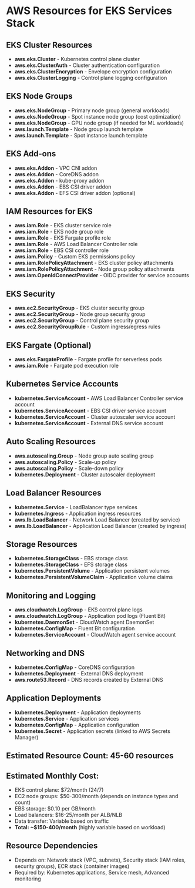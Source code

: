 # AWS Resources for EKS Services Stack

## EKS Cluster Resources
- **aws.eks.Cluster** - Kubernetes control plane cluster
- **aws.eks.ClusterAuth** - Cluster authentication configuration
- **aws.eks.ClusterEncryption** - Envelope encryption configuration
- **aws.eks.ClusterLogging** - Control plane logging configuration

## EKS Node Groups
- **aws.eks.NodeGroup** - Primary node group (general workloads)
- **aws.eks.NodeGroup** - Spot instance node group (cost optimization)
- **aws.eks.NodeGroup** - GPU node group (if needed for ML workloads)
- **aws.launch.Template** - Node group launch template
- **aws.launch.Template** - Spot instance launch template

## EKS Add-ons
- **aws.eks.Addon** - VPC CNI addon
- **aws.eks.Addon** - CoreDNS addon
- **aws.eks.Addon** - kube-proxy addon
- **aws.eks.Addon** - EBS CSI driver addon
- **aws.eks.Addon** - EFS CSI driver addon (optional)

## IAM Resources for EKS
- **aws.iam.Role** - EKS cluster service role
- **aws.iam.Role** - EKS node group role
- **aws.iam.Role** - EKS Fargate profile role
- **aws.iam.Role** - AWS Load Balancer Controller role
- **aws.iam.Role** - EBS CSI controller role
- **aws.iam.Policy** - Custom EKS permissions policy
- **aws.iam.RolePolicyAttachment** - EKS cluster policy attachments
- **aws.iam.RolePolicyAttachment** - Node group policy attachments
- **aws.iam.OpenIdConnectProvider** - OIDC provider for service accounts

## EKS Security
- **aws.ec2.SecurityGroup** - EKS cluster security group
- **aws.ec2.SecurityGroup** - Node group security group
- **aws.ec2.SecurityGroup** - Control plane security group
- **aws.ec2.SecurityGroupRule** - Custom ingress/egress rules

## EKS Fargate (Optional)
- **aws.eks.FargateProfile** - Fargate profile for serverless pods
- **aws.iam.Role** - Fargate pod execution role

## Kubernetes Service Accounts
- **kubernetes.ServiceAccount** - AWS Load Balancer Controller service account
- **kubernetes.ServiceAccount** - EBS CSI driver service account
- **kubernetes.ServiceAccount** - Cluster autoscaler service account
- **kubernetes.ServiceAccount** - External DNS service account

## Auto Scaling Resources
- **aws.autoscaling.Group** - Node group auto scaling group
- **aws.autoscaling.Policy** - Scale-up policy
- **aws.autoscaling.Policy** - Scale-down policy
- **kubernetes.Deployment** - Cluster autoscaler deployment

## Load Balancer Resources
- **kubernetes.Service** - LoadBalancer type services
- **kubernetes.Ingress** - Application ingress resources
- **aws.lb.LoadBalancer** - Network Load Balancer (created by service)
- **aws.lb.LoadBalancer** - Application Load Balancer (created by ingress)

## Storage Resources
- **kubernetes.StorageClass** - EBS storage class
- **kubernetes.StorageClass** - EFS storage class
- **kubernetes.PersistentVolume** - Application persistent volumes
- **kubernetes.PersistentVolumeClaim** - Application volume claims

## Monitoring and Logging
- **aws.cloudwatch.LogGroup** - EKS control plane logs
- **aws.cloudwatch.LogGroup** - Application pod logs (Fluent Bit)
- **kubernetes.DaemonSet** - CloudWatch agent DaemonSet
- **kubernetes.ConfigMap** - Fluent Bit configuration
- **kubernetes.ServiceAccount** - CloudWatch agent service account

## Networking and DNS
- **kubernetes.ConfigMap** - CoreDNS configuration
- **kubernetes.Deployment** - External DNS deployment
- **aws.route53.Record** - DNS records created by External DNS

## Application Deployments
- **kubernetes.Deployment** - Application deployments
- **kubernetes.Service** - Application services
- **kubernetes.ConfigMap** - Application configuration
- **kubernetes.Secret** - Application secrets (linked to AWS Secrets Manager)

## Estimated Resource Count: 45-60 resources
## Estimated Monthly Cost:
- EKS control plane: $72/month (24/7)
- EC2 node groups: $50-300/month (depends on instance types and count)
- EBS storage: $0.10 per GB/month
- Load balancers: $16-25/month per ALB/NLB
- Data transfer: Variable based on traffic
- **Total: ~$150-400/month** (highly variable based on workload)

## Resource Dependencies
- Depends on: Network stack (VPC, subnets), Security stack (IAM roles, security groups), ECR stack (container images)
- Required by: Kubernetes applications, Service mesh, Advanced monitoring
